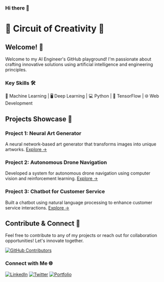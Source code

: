### Hi there 👋

# 🤖 Circuit of Creativity 🚀

## Welcome! 👋
Welcome to my AI Engineer's GitHub playground! I'm passionate about crafting innovative solutions using artificial intelligence and engineering principles.

### Key Skills 🛠️
🧠 Machine Learning | 🖥️ Deep Learning | 💻 Python | 🤖 TensorFlow | 🌐 Web Development

## Projects Showcase 🚀
### Project 1: Neural Art Generator
A neural network-based art generator that transforms images into unique artworks. [Explore →](link_to_project)

### Project 2: Autonomous Drone Navigation
Developed a system for autonomous drone navigation using computer vision and reinforcement learning. [Explore →](link_to_project)

### Project 3: Chatbot for Customer Service
Built a chatbot using natural language processing to enhance customer service interactions. [Explore →](link_to_project)

## Contribute & Connect 🤝
Feel free to contribute to any of my projects or reach out for collaboration opportunities! Let's innovate together.

[![GitHub Contributors](https://img.shields.io/github/contributors/your_username/your_repo.svg)](link_to_repo)

### Connect with Me 🌐
[![LinkedIn](https://img.shields.io/badge/-LinkedIn-blue)](link_to_linkedin)
[![Twitter](https://img.shields.io/badge/-Twitter-blue)](link_to_twitter)
[![Portfolio](https://img.shields.io/badge/-Portfolio-black)](link_to_portfolio)

